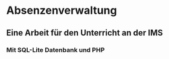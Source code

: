 # Absenzenverwaltung 

## Eine Arbeit für den Unterricht an der IMS

### Mit SQL-Lite Datenbank und PHP
